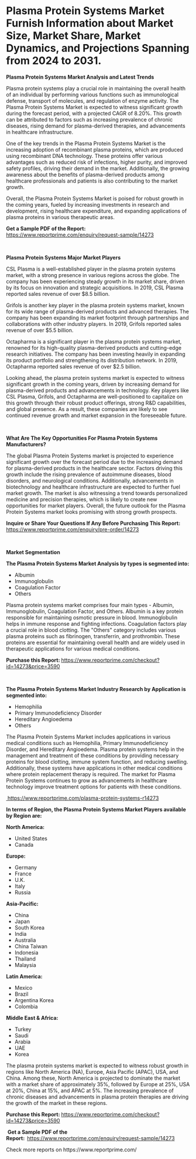<p><h1>Plasma Protein Systems Market Furnish Information about Market Size, Market Share, Market Dynamics, and Projections Spanning from 2024 to 2031.</h1></p><p><strong>Plasma Protein Systems Market Analysis and Latest Trends</strong></p>
<p><p>Plasma protein systems play a crucial role in maintaining the overall health of an individual by performing various functions such as immunological defense, transport of molecules, and regulation of enzyme activity. The Plasma Protein Systems Market is expected to witness significant growth during the forecast period, with a projected CAGR of 8.20%. This growth can be attributed to factors such as increasing prevalence of chronic diseases, rising demand for plasma-derived therapies, and advancements in healthcare infrastructure.</p><p>One of the key trends in the Plasma Protein Systems Market is the increasing adoption of recombinant plasma proteins, which are produced using recombinant DNA technology. These proteins offer various advantages such as reduced risk of infections, higher purity, and improved safety profiles, driving their demand in the market. Additionally, the growing awareness about the benefits of plasma-derived products among healthcare professionals and patients is also contributing to the market growth.</p><p>Overall, the Plasma Protein Systems Market is poised for robust growth in the coming years, fueled by increasing investments in research and development, rising healthcare expenditure, and expanding applications of plasma proteins in various therapeutic areas.</p></p>
<p><strong>Get a Sample PDF of the Report:&nbsp;</strong> <a href="https://www.reportprime.com/enquiry/request-sample/14273">https://www.reportprime.com/enquiry/request-sample/14273</a></p>
<p>&nbsp;</p>
<p><strong>Plasma Protein Systems Major Market Players</strong></p>
<p><p>CSL Plasma is a well-established player in the plasma protein systems market, with a strong presence in various regions across the globe. The company has been experiencing steady growth in its market share, driven by its focus on innovation and strategic acquisitions. In 2019, CSL Plasma reported sales revenue of over $8.5 billion.</p><p>Grifols is another key player in the plasma protein systems market, known for its wide range of plasma-derived products and advanced therapies. The company has been expanding its market footprint through partnerships and collaborations with other industry players. In 2019, Grifols reported sales revenue of over $5.5 billion.</p><p>Octapharma is a significant player in the plasma protein systems market, renowned for its high-quality plasma-derived products and cutting-edge research initiatives. The company has been investing heavily in expanding its product portfolio and strengthening its distribution network. In 2019, Octapharma reported sales revenue of over $2.5 billion.</p><p>Looking ahead, the plasma protein systems market is expected to witness significant growth in the coming years, driven by increasing demand for plasma-derived products and advancements in technology. Key players like CSL Plasma, Grifols, and Octapharma are well-positioned to capitalize on this growth through their robust product offerings, strong R&D capabilities, and global presence. As a result, these companies are likely to see continued revenue growth and market expansion in the foreseeable future.</p></p>
<p>&nbsp;</p>
<p><strong>What Are The Key Opportunities For Plasma Protein Systems Manufacturers?</strong></p>
<p><p>The global Plasma Protein Systems market is projected to experience significant growth over the forecast period due to the increasing demand for plasma-derived products in the healthcare sector. Factors driving this growth include the rising prevalence of autoimmune diseases, blood disorders, and neurological conditions. Additionally, advancements in biotechnology and healthcare infrastructure are expected to further fuel market growth. The market is also witnessing a trend towards personalized medicine and precision therapies, which is likely to create new opportunities for market players. Overall, the future outlook for the Plasma Protein Systems market looks promising with strong growth prospects.</p></p>
<p><strong>Inquire or Share Your Questions If Any Before Purchasing This Report:</strong> <a href="https://www.reportprime.com/enquiry/pre-order/14273">https://www.reportprime.com/enquiry/pre-order/14273</a></p>
<p>&nbsp;</p>
<p><strong>Market Segmentation</strong></p>
<p><strong>The Plasma Protein Systems Market Analysis by types is segmented into:</strong></p>
<p><ul><li>Albumin</li><li>Immunoglobulin</li><li>Coagulation Factor</li><li>Others</li></ul></p>
<p><p>Plasma protein systems market comprises four main types - Albumin, Immunoglobulin, Coagulation Factor, and Others. Albumin is a key protein responsible for maintaining osmotic pressure in blood. Immunoglobulin helps in immune response and fighting infections. Coagulation factors play a crucial role in blood clotting. The "Others" category includes various plasma proteins such as fibrinogen, transferrin, and prothrombin. These proteins are essential for maintaining overall health and are widely used in therapeutic applications for various medical conditions.</p></p>
<p><strong>Purchase this Report:&nbsp;</strong><a href="https://www.reportprime.com/checkout?id=14273&price=3590">https://www.reportprime.com/checkout?id=14273&price=3590</a></p>
<p>&nbsp;</p>
<p><strong>The Plasma Protein Systems Market Industry Research by Application is segmented into:</strong></p>
<p><ul><li>Hemophilia</li><li>Primary Immunodeficiency Disorder</li><li>Hereditary Angioedema</li><li>Others</li></ul></p>
<p><p>The Plasma Protein Systems Market includes applications in various medical conditions such as Hemophilia, Primary Immunodeficiency Disorder, and Hereditary Angioedema. Plasma protein systems help in the management and treatment of these conditions by providing necessary proteins for blood clotting, immune system function, and reducing swelling. Additionally, these systems have applications in other medical conditions where protein replacement therapy is required. The market for Plasma Protein Systems continues to grow as advancements in healthcare technology improve treatment options for patients with these conditions.</p></p>
<p><a href="https://www.reportprime.com/plasma-protein-systems-r14273">&nbsp;https://www.reportprime.com/plasma-protein-systems-r14273</a></p>
<p><strong>In terms of Region, the Plasma Protein Systems Market Players available by Region are:</strong></p>
<p>
    <p> <strong> North America: </strong>
        <ul>
            <li>United States</li>
            <li>Canada</li>
        </ul>
        </p> 
    <p> <strong> Europe: </strong>
        <ul>
            <li>Germany</li>
            <li>France</li>
            <li>U.K.</li>
            <li>Italy</li>
            <li>Russia</li>
        </ul>
        </p> 
    <p> <strong> Asia-Pacific: </strong>
        <ul>
            <li>China</li>
            <li>Japan</li>
            <li>South Korea</li>
            <li>India</li>
            <li>Australia</li>
            <li>China Taiwan</li>
            <li>Indonesia</li>
            <li>Thailand</li>
            <li>Malaysia</li>
        </ul>
        </p> 
    <p> <strong> Latin America: </strong>
        <ul>
            <li>Mexico</li>
            <li>Brazil</li>
            <li>Argentina Korea</li>
            <li>Colombia</li>
        </ul>
        </p> 
    <p> <strong> Middle East & Africa: </strong>
        <ul>
            <li>Turkey</li>
            <li>Saudi</li>
            <li>Arabia</li>
            <li>UAE</li>
            <li>Korea</li>
        </ul>
    </p>
    </p>
<p><p>The plasma protein systems market is expected to witness robust growth in regions like North America (NA), Europe, Asia Pacific (APAC), USA, and China. Among these, North America is projected to dominate the market with a market share of approximately 35%, followed by Europe at 25%, USA at 20%, China at 15%, and APAC at 5%. The increasing prevalence of chronic diseases and advancements in plasma protein therapies are driving the growth of the market in these regions.</p></p>
<p><strong>Purchase this Report: </strong><a href="https://www.reportprime.com/checkout?id=14273&price=3590">https://www.reportprime.com/checkout?id=14273&price=3590</a></p>
<p>&nbsp;<strong>Get a Sample PDF of the Report:&nbsp;&nbsp;</strong><a href="https://www.reportprime.com/enquiry/request-sample/14273">https://www.reportprime.com/enquiry/request-sample/14273</a></p>
<p><strong></strong></p>
<p>Check more reports on https://www.reportprime.com/</p>